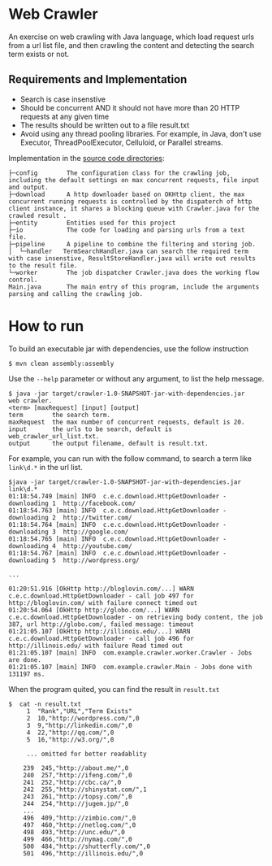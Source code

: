 # Web Crawler

An exercise on web crawling with Java language, which load request urls from a url list file, and then
crawling the content and detecting the search term exists or not.

## Requirements and Implementation

- Search is case insenstive
- Should be concurrent AND it should not have more than 20 HTTP requests at any given time
- The results should be written out to a file result.txt
- Avoid using any thread pooling libraries. For example, in Java, don't use Executor, ThreadPoolExecutor, Celluloid, or Parallel streams.

Implementation in the [source code directories](src/main/java/com/example/crawler/):

```text
├─config        The configuration class for the crawling job, including the default settings on max concurrent requests, file input and output.
├─download      A http downloader based on OKHttp client, the max concurrent running requests is controlled by the dispaterch of http client instance, it shares a blocking queue with Crawler.java for the crawled result .
├─entity        Entities used for this project
├─io            The code for loading and parsing urls from a text file.
├─pipeline      A pipeline to combine the filtering and storing job.
│  └─handler   TermSearchHandler.java can search the required term with case insenstive, ResultStoreHandler.java will write out results to the result file.
└─worker        The job dispatcher Crawler.java does the working flow control.
Main.java       The main entry of this program, include the arguments parsing and calling the crawling job.
```

# How to run
To build an executable jar with dependencies, use the follow instruction
```shell
$ mvn clean assembly:assembly
```

Use the `--help` parameter or without any argument, to list the help message.
```shell
$ java -jar target/crawler-1.0-SNAPSHOT-jar-with-dependencies.jar
web crawler.
<term> [maxRequest] [input] [output]
term		the search term.
maxRequest	the max number of concurrent requests, default is 20.
input		the urls to be search, default is web_crawler_url_list.txt.
output		the output filename, default is result.txt.
```

For example, you can run with the follow command, to search a term like `link\d.*` in the url list.
```shell
$java -jar target/crawler-1.0-SNAPSHOT-jar-with-dependencies.jar link\d.*
01:18:54.749 [main] INFO  c.e.c.download.HttpGetDownloader - downloading 1  http://facebook.com/
01:18:54.763 [main] INFO  c.e.c.download.HttpGetDownloader - downloading 2  http://twitter.com/
01:18:54.764 [main] INFO  c.e.c.download.HttpGetDownloader - downloading 3  http://google.com/
01:18:54.765 [main] INFO  c.e.c.download.HttpGetDownloader - downloading 4  http://youtube.com/
01:18:54.767 [main] INFO  c.e.c.download.HttpGetDownloader - downloading 5  http://wordpress.org/

...

01:20:51.916 [OkHttp http://bloglovin.com/...] WARN  c.e.c.download.HttpGetDownloader - call job 497 for http://bloglovin.com/ with failure connect timed out
01:20:54.064 [OkHttp http://globo.com/...] WARN  c.e.c.download.HttpGetDownloader - on retrieving body content, the job 387, url http://globo.com/, failed message: timeout
01:21:05.107 [OkHttp http://illinois.edu/...] WARN  c.e.c.download.HttpGetDownloader - call job 496 for http://illinois.edu/ with failure Read timed out
01:21:05.107 [main] INFO  com.example.crawler.worker.Crawler - Jobs are done.
01:21:05.107 [main] INFO  com.example.crawler.Main - Jobs done with 131197 ms.
```
When the program quited,  you can find the result in `result.txt`
```shell
$  cat -n result.txt
     1  "Rank","URL","Term Exists"
     2  10,"http://wordpress.com/",0
     3  9,"http://linkedin.com/",0
     4  22,"http://qq.com/",0
     5  16,"http://w3.org/",0
     
     ... omitted for better readablity
     
    239  245,"http://about.me/",0
    240  257,"http://ifeng.com/",0
    241  252,"http://cbc.ca/",0
    242  255,"http://shinystat.com/",1
    243  261,"http://topsy.com/",0
    244  254,"http://jugem.jp/",0
    ...
    496  409,"http://zimbio.com/",0
    497  460,"http://netlog.com/",0
    498  493,"http://unc.edu/",0
    499  466,"http://nymag.com/",0
    500  484,"http://shutterfly.com/",0
    501  496,"http://illinois.edu/",0
```
